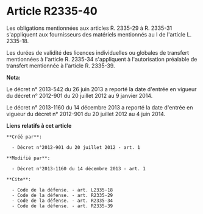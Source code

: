 # Article R2335-40

Les obligations mentionnées aux articles R. 2335-29 à R. 2335-31 s'appliquent aux fournisseurs des matériels mentionnés au I
de l'article L. 2335-18. 

Les durées de validité des licences individuelles ou globales de transfert mentionnées à l'article R. 2335-34 s'appliquent à
l'autorisation préalable de transfert mentionnée à l'article R. 2335-39.

**Nota:**

Le décret n° 2013-542 du 26 juin 2013 a reporté la date d'entrée en vigueur du décret n° 2012-901 du 20 juillet 2012 au 9
janvier 2014.

Le décret n° 2013-1160 du 14 décembre 2013 a reporté la date d'entrée en vigueur du décret n° 2012-901 du 20 juillet 2012 au
4 juin 2014.

**Liens relatifs à cet article**

	**Créé par**:

	  - Décret n°2012-901 du 20 juillet 2012 - art. 1

	**Modifié par**:

	  - Décret n°2013-1160 du 14 décembre 2013 - art. 1

	**Cite**:

	  - Code de la défense. - art. L2335-18
	  - Code de la défense. - art. R2335-29
	  - Code de la défense. - art. R2335-34
	  - Code de la défense. - art. R2335-39
